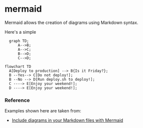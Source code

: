 # mermaid

Mermaid allows the creation of diagrams using Markdown syntax.

Here's a simple 
```mermaid
  graph TD;
      A-->B;
      A-->C;
      B-->D;
      C-->D;
```

```mermaid
flowchart TD
  A[Deploy to production] --> B{Is it Friday?};
  B --Yes--> C[Do not deploy!];
  B --No --> D[Run deploy.sh to deploy!];
  C ----> E[Enjoy your weekend!];
  D ----> E[Enjoy your weekend!];
```

### Reference
Examples shown here are taken from:
- [Include diagrams in your Markdown files with Mermaid
](https://github.blog/2022-02-14-include-diagrams-markdown-files-mermaid/)
